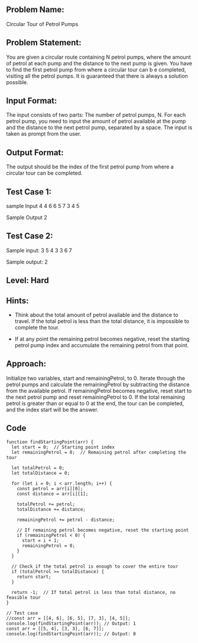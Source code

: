 ## Problem Name:
Circular Tour of Petrol Pumps

## Problem Statement:
You are given a circular route containing N petrol pumps, 
where the amount of petrol at each pump and the 
distance to the next pump is given. You have to find 
the first petrol pump from where a circular tour can b
e completed, visiting all the petrol pumps. It is guaranteed 
that there is always a solution possible.


## Input Format:
The input consists of two parts:
The number of petrol pumps, N.
For each petrol pump, you need to input the 
amount of petrol available at the pump and the 
distance to the next petrol pump, separated by 
a space. The input is taken as prompt from the user.

## Output Format:
The output should be the index of the 
first petrol pump from where a circular
 tour can be completed.

## Test Case 1:
sample Input
4
4 6
6 5
7 3
4 5

Sample Output
2

## Test Case 2:
Sample input:
3
5 4
3 3
6 7

Sample output:
2

## Level: Hard

## Hints:
- Think about the total amount of petrol available
 and the distance to travel.
If the total petrol is less than the total distance, 
it is impossible to complete the tour.

- If at any point the remaining petrol becomes 
negative, reset the starting petrol pump index 
and accumulate the remaining petrol from that 
point.


## Approach:
Initialize two variables, start and remainingPetrol, to 0.
Iterate through the petrol pumps and calculate the remainingPetrol by subtracting the 
distance from the available petrol.
If remainingPetrol becomes negative, reset start to the next petrol pump and reset 
remainingPetrol to 0.
If the total remaining petrol is greater than or equal to 0 at the end, the tour can be 
completed, and the index start will be the answer.

## Code 
```
function findStartingPoint(arr) {
  let start = 0;  // Starting point index
  let remainingPetrol = 0;  // Remaining petrol after completing the tour

  let totalPetrol = 0;
  let totalDistance = 0;

  for (let i = 0; i < arr.length; i++) {
    const petrol = arr[i][0];
    const distance = arr[i][1];

    totalPetrol += petrol;
    totalDistance += distance;

    remainingPetrol += petrol - distance;

    // If remaining petrol becomes negative, reset the starting point
    if (remainingPetrol < 0) {
      start = i + 1;
      remainingPetrol = 0;
    }
  }

  // Check if the total petrol is enough to cover the entire tour
  if (totalPetrol >= totalDistance) {
    return start;
  }

  return -1;  // If total petrol is less than total distance, no feasible tour
}

// Test case
//const arr = [[4, 6], [6, 5], [7, 3], [4, 5]];
console.log(findStartingPoint(arr)); // Output: 1
const arr = [[5, 4], [3, 3], [6, 7]];
console.log(findStartingPoint(arr)); // Output: 0

```